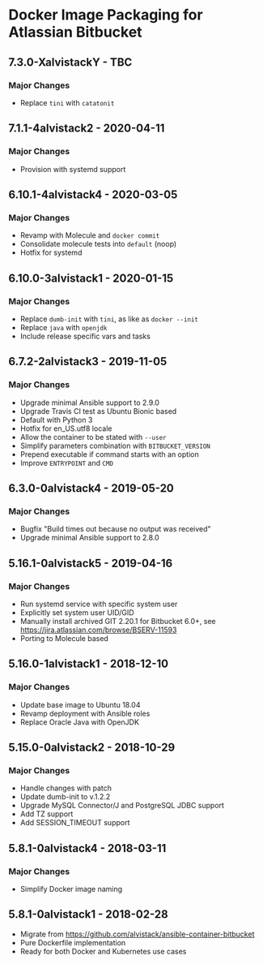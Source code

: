# Docker Image Packaging for Atlassian Bitbucket

## 7.3.0-XalvistackY - TBC

### Major Changes

  - Replace `tini` with `catatonit`
## 7.1.1-4alvistack2 - 2020-04-11

### Major Changes

  - Provision with systemd support

## 6.10.1-4alvistack4 - 2020-03-05

### Major Changes

  - Revamp with Molecule and `docker commit`
  - Consolidate molecule tests into `default` (noop)
  - Hotfix for systemd

## 6.10.0-3alvistack1 - 2020-01-15

### Major Changes

  - Replace `dumb-init` with `tini`, as like as `docker --init`
  - Replace `java` with `openjdk`
  - Include release specific vars and tasks

## 6.7.2-2alvistack3 - 2019-11-05

### Major Changes

  - Upgrade minimal Ansible support to 2.9.0
  - Upgrade Travis CI test as Ubuntu Bionic based
  - Default with Python 3
  - Hotfix for en\_US.utf8 locale
  - Allow the container to be stated with `--user`
  - Simplify parameters combination with `BITBUCKET_VERSION`
  - Prepend executable if command starts with an option
  - Improve `ENTRYPOINT` and `CMD`

## 6.3.0-0alvistack4 - 2019-05-20

### Major Changes

  - Bugfix "Build times out because no output was received"
  - Upgrade minimal Ansible support to 2.8.0

## 5.16.1-0alvistack5 - 2019-04-16

### Major Changes

  - Run systemd service with specific system user
  - Explicitly set system user UID/GID
  - Manually install archived GIT 2.20.1 for Bitbucket 6.0+, see <https://jira.atlassian.com/browse/BSERV-11593>
  - Porting to Molecule based

## 5.16.0-1alvistack1 - 2018-12-10

### Major Changes

  - Update base image to Ubuntu 18.04
  - Revamp deployment with Ansible roles
  - Replace Oracle Java with OpenJDK

## 5.15.0-0alvistack2 - 2018-10-29

### Major Changes

  - Handle changes with patch
  - Update dumb-init to v.1.2.2
  - Upgrade MySQL Connector/J and PostgreSQL JDBC support
  - Add TZ support
  - Add SESSION\_TIMEOUT support

## 5.8.1-0alvistack4 - 2018-03-11

### Major Changes

  - Simplify Docker image naming

## 5.8.1-0alvistack1 - 2018-02-28

  - Migrate from <https://github.com/alvistack/ansible-container-bitbucket>
  - Pure Dockerfile implementation
  - Ready for both Docker and Kubernetes use cases
